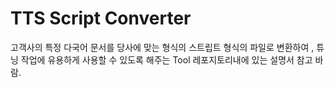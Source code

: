 # TTS Script Converter


고객사의 특정 다국어 문서를 
당사에 맞는 형식의 스트립트 형식의 파일로 변환하여 , 튜닝 작업에 유용하게 사용할 수 있도록 해주는 Tool
레포지토리내에 있는 설명서 참고 바람.
